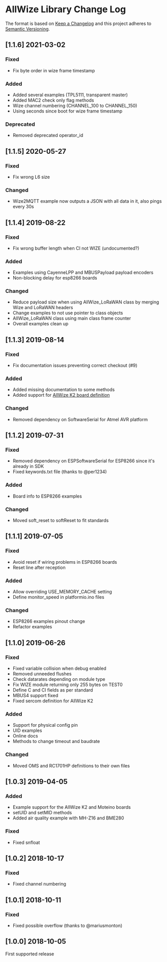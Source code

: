 # AllWize Library Change Log

The format is based on [Keep a Changelog](http://keepachangelog.com/)
and this project adheres to [Semantic Versioning](http://semver.org/).

## [1.1.6] 2021-03-02
### Fixed
- Fix byte order in wize frame timestamp

### Added
- Added several examples (TPL5111, transparent master)
- Added MAC2 check only flag methods
- Wize channel numbering (CHANNEL_100 to CHANNEL_150)
- Using seconds since boot for wize frame timestamp

### Deprecated
- Removed deprecated operator_id

## [1.1.5] 2020-05-27
### Fixed
- Fix wrong L6 size

### Changed
- Wize2MQTT example now outputs a JSON with all data in it, also pings every 30s

## [1.1.4] 2019-08-22
### Fixed
- Fix wrong buffer length when CI not WIZE (undocumented?)

### Added
- Examples using CayenneLPP and MBUSPayload payload encoders
- Non-blocking delay for esp8266 boards

### Changed
- Reduce payload size when using AllWize_LoRaWAN class by merging Wize and LoRaWAN headers
- Change examples to not use pointer to class objects
- AllWize_LoRaWAN class using main class frame counter
- Overall examples clean up

## [1.1.3] 2019-08-14
### Fixed
- Fix documentation issues preventing correct checkout (#9)

### Added
- Added missing documentation to some methods
- Added support for [AllWize K2 board definition](https://github.com/AllWize/allwize-boards)

### Changed
- Removed dependency on SoftwareSerial for Atmel AVR platform

## [1.1.2] 2019-07-31
### Fixed
- Removed dependency on ESPSoftwareSerial for ESP8266 since it's already in SDK
- Fixed keywords.txt file (thanks to @per1234)

### Added
- Board info to ESP8266 examples

### Changed
- Moved soft_reset to softReset to fit standards

## [1.1.1] 2019-07-05
### Fixed
- Avoid reset if wiring problems in ESP8266 boards
- Reset line after reception

### Added
- Allow overriding USE_MEMORY_CACHE setting
- Define monitor_speed in platformio.ino files

### Changed
- ESP8266 examples pinout change
- Refactor examples

## [1.1.0] 2019-06-26
### Fixed
- Fixed variable collision when debug enabled
- Removed unneeded flushes
- Check datarates depending on module type
- Fix WIZE module returning only 255 bytes on TEST0
- Define C and CI fields as per standard
- MBUS4 support fixed
- Fixed sercom definition for AllWize K2
  
### Added
- Support for physical config pin
- UID examples
- Online docs
- Methods to change timeout and baudrate 

### Changed
- Moved OMS and RC1701HP definitions to their own files

## [1.0.3] 2019-04-05
### Added
- Example support for the AllWize K2 and Moteino boards
- setUID and setMID methods
- Added air quality example with MH-Z16 and BME280

### Fixed
- Fixed snfloat

## [1.0.2] 2018-10-17
### Fixed
- Fixed channel numbering

## [1.0.1] 2018-10-11
### Fixed
- Fixed possible overflow (thanks to @mariusmonton)

## [1.0.0] 2018-10-05
First supported release
